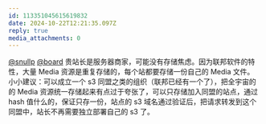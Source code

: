 ```yaml
---
id: 113351045615619832
date: 2024-10-22T12:21:35.097Z
reply: true
media_attachments: 0
---
```


[@snullp](https://c7.io/@snullp) [@board](https://ovo.st/club/board) 贵站长是服务器商家，可能没有存储焦虑。因为联邦软件的特性，大量 Media 资源是重复存储的，每个站都要存储一份自己的 Media 文件。  
小小建议：可以成立一个 s3 同盟之类的组织（联邦已经有一个了），把全宇宙的的 Media 资源统一存储起来有点过于夸张了，可以只存储加入同盟的站点，通过 hash 值什么的，保证只存一份，站点的 s3 域名通过验证后，把请求转发到这个同盟中，站长不再需要独立部署自己的 s3 了。

